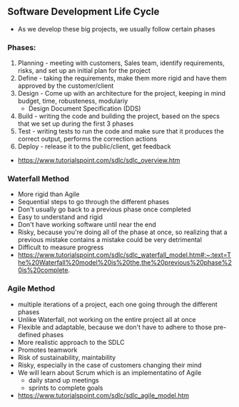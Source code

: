 ## Software Development Life Cycle
- As we develop these big projects, we usually follow certain phases

### Phases:
1. Planning - meeting with customers, Sales team, identify requirements, risks, and set up an initial plan for the project
2. Define - taking the requirements, make them more rigid and have them approved by the customer/client
3. Design - Come up with an architecture for the project, keeping in mind budget, time, robusteness, modulariy
    - Design Document Specification (DDS)
4. Build - writing the code and building the project, based on the specs that we set up during the first 3 phases
5. Test - writing tests to run the code and make sure that it produces the correct output, performs the correction actions
6. Deploy - release it to the public/client, get feedback
- https://www.tutorialspoint.com/sdlc/sdlc_overview.htm

### Waterfall Method
- More rigid than Agile
- Sequential steps to go through the different phases
- Don't usually go back to a previous phase once completed
- Easy to understand and rigid
- Don't have working software until near the end
- Risky, because you're doing all of the phase at once, so realizing that a previous mistake contains a mistake could be very detrimental
- Difficult to measure progress
- https://www.tutorialspoint.com/sdlc/sdlc_waterfall_model.htm#:~:text=The%20Waterfall%20model%20is%20the,the%20previous%20phase%20is%20complete.

### Agile Method
- multiple iterations of a project, each one going through the different phases
- Unlike Waterfall, not working on the entire project all at once
- Flexible and adaptable, because we don't have to adhere to those pre-defined phases
- More realistic approach to the SDLC
- Promotes teamwork
- Risk of sustainability, maintability
- Risky, especially in the case of customers changing their mind
- We will learn about Scrum which is an implementatino of Agile
    - daily stand up meetings
    - sprints to complete goals
- https://www.tutorialspoint.com/sdlc/sdlc_agile_model.htm